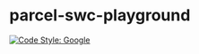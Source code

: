 # parcel-swc-playground

[![Code Style: Google](https://img.shields.io/badge/code%20style-google-blueviolet.svg)](https://github.com/google/gts)
